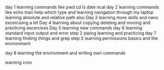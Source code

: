 day 1
learning commands like pwd cd ls date ncal
day 2
learning commands like echo man help which type and learning navigation through
my laptop learning absolute and relative path also
Day 3
learning more skills and nano excercising a bit
Day 4
learning about copying deleting and moving and practicing excercises
Day 5
learning new commands
day 6
learning standard input output and error
step 2
piping learning and practicing
day 7
learning finding things and grep
step 2 learning permissions basics and the environment

day 8
learning the environment and writing own commands

learning cron
